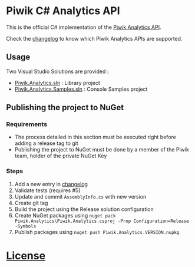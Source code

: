 # Piwik C# Analytics API

This is the official C# implementation of the [Piwik Analytics API](http://piwik.org/docs/analytics-api/).

Check the [changelog](CHANGELOG.md) to know which Piwik Analytics APIs are supported.

## Usage

Two Visual Studio Solutions are provided :

  * [Piwik.Analytics.sln](Piwik.Analytics.sln) : Library project
  * [Piwik.Analytics.Samples.sln](Piwik.Analytics.Samples.sln) : Console Samples project

## Publishing the project to NuGet

### Requirements

* The process detailed in this section must be executed right before adding a
   release tag to git
* Publishing the project to NuGet must be done by a member of the Piwik team,
   holder of the private NuGet Key

### Steps

1. Add a new entry in [changelog](CHANGELOG.md)
2. Validate tests (requires #5)
3. Update and commit `AssemblyInfo.cs` with new version
4. Create git tag
5. Build the project using the Release solution configuration
6. Create NuGet packages using `nuget pack Piwik.Analytics\Piwik.Analytics.csproj -Prop Configuration=Release -Symbols`
7. Publish packages using `nuget push Piwik.Analytics.VERSION.nupkg`


# [License](LICENSE)
